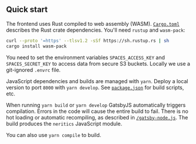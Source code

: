 ## Quick start

The frontend uses Rust compiled to web assembly (WASM). [`Cargo.toml`](/Cargo.toml) describes the Rust crate dependencies. You'll need `rustup` and `wasm-pack`:

```bash
curl --proto '=https' --tlsv1.2 -sSf https://sh.rustup.rs | sh
cargo install wasm-pack
```

You need to set the environment variables `SPACES_ACCESS_KEY` and `SPACES_SECRET_KEY` to access data from secure S3 buckets. Locally we use a git-ignored `.envrc` file.

JavaScript dependencies and builds are managed with `yarn`. Deploy a local version to port `8000` with `yarn develop`. See [`package.json`](/package.json) for build scripts, etc.

When running `yarn build` or `yarn develop` GatsbyJS automatically triggers compilation. Errors in the code will cause the entire build to fail. There is no hot loading or automatic recompiling, as described in [`/gatsby-node.js`](/gatsby-node.js).  The build produces the `neritics` JavaScript module.

You can also use `yarn compile` to build.
